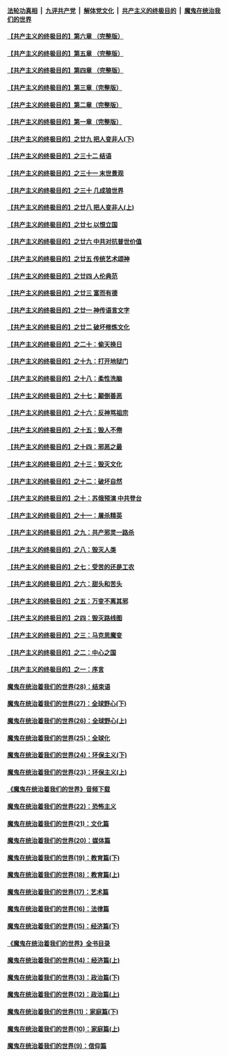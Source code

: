 ####  [法轮功真相](../../../../basic/blob/master/README.md?t=04250631) &nbsp;|&nbsp; [九评共产党](../../../../9ping.md/blob/master/README.md?t=04250631) &nbsp;|&nbsp; [解体党文化](../../../../jtdwh.md/blob/master/README.md?t=04250631)  &nbsp;|&nbsp; [共产主义的终极目的](../../../../gczydzjmd.md/blob/master/README.md?t=04250631) &nbsp;|&nbsp; [魔鬼在统治我们的世界](../../../../mgztzwmdsj.md/blob/master/README.md?t=04250631) 

#### [【共产主义的终极目的】第六章 （完整版）](../pages/nsc422/n11428913.md?t=04250631) 

#### [【共产主义的终极目的】第五章 （完整版）](../pages/nsc422/n11428912.md?t=04250631) 

#### [【共产主义的终极目的】第四章 （完整版）](../pages/nsc422/n11428907.md?t=04250631) 

#### [【共产主义的终极目的】第三章（完整版）](../pages/nsc422/n11428848.md?t=04250631) 

#### [【共产主义的终极目的】第二章（完整版）](../pages/nsc422/n11428831.md?t=04250631) 

#### [【共产主义的终极目的】第一章（完整版）](../pages/nsc422/n11417651.md?t=04250631) 

#### [【共产主义的终极目的】之廿九 把人变非人(下)](../pages/nsc422/n11344140.md?t=04250631) 

#### [【共产主义的终极目的】之三十二 结语](../pages/nsc422/n11360535.md?t=04250631) 

#### [【共产主义的终极目的】之三十一 末世景观](../pages/nsc422/n11351129.md?t=04250631) 

#### [【共产主义的终极目的】之三十 几成狼世界](../pages/nsc422/n11348280.md?t=04250631) 

#### [【共产主义的终极目的】之廿八 把人变非人(上)](../pages/nsc422/n11340492.md?t=04250631) 

#### [【共产主义的终极目的】之廿七 以恨立国](../pages/nsc422/n11336944.md?t=04250631) 

#### [【共产主义的终极目的】之廿六 中共对抗普世价值](../pages/nsc422/n11324785.md?t=04250631) 

#### [【共产主义的终极目的】之廿五 传统艺术颂神](../pages/nsc422/n11296396.md?t=04250631) 

#### [【共产主义的终极目的】之廿四 人伦典范](../pages/nsc422/n11296397.md?t=04250631) 

#### [【共产主义的终极目的】之廿三 富而有德](../pages/nsc422/n11283598.md?t=04250631) 

#### [【共产主义的终极目的】之廿一 神传语言文字](../pages/nsc422/n11263265.md?t=04250631) 

#### [【共产主义的终极目的】之廿二 破坏修炼文化](../pages/nsc422/n11245728.md?t=04250631) 

#### [【共产主义的终极目的】之二十：偷天换日](../pages/nsc422/n11238846.md?t=04250631) 

#### [【共产主义的终极目的】之十九：打开地狱门](../pages/nsc422/n11206376.md?t=04250631) 

#### [【共产主义的终极目的】之十八：柔性洗脑](../pages/nsc422/n11199994.md?t=04250631) 

#### [【共产主义的终极目的】之十七：颠倒善恶](../pages/nsc422/n11179782.md?t=04250631) 

#### [【共产主义的终极目的】之十六：反神骂祖宗](../pages/nsc422/n11166798.md?t=04250631) 

#### [【共产主义的终极目的】之十五：毁人不倦](../pages/nsc422/n11166792.md?t=04250631) 

#### [【共产主义的终极目的】之十四：邪恶之最](../pages/nsc422/n11150249.md?t=04250631) 

#### [【共产主义的终极目的】之十三：毁灭文化](../pages/nsc422/n11135227.md?t=04250631) 

#### [【共产主义的终极目的】之十二：破坏自然](../pages/nsc422/n11135214.md?t=04250631) 

#### [【共产主义的终极目的】之十：苏俄预演 中共登台](../pages/nsc422/n11118424.md?t=04250631) 

#### [【共产主义的终极目的】之十一：屠杀精英](../pages/nsc422/n11118442.md?t=04250631) 

#### [【共产主义的终极目的】之九：共产邪灵一路杀](../pages/nsc422/n11114139.md?t=04250631) 

#### [【共产主义的终极目的】之八：毁灭人类](../pages/nsc422/n11108503.md?t=04250631) 

#### [【共产主义的终极目的】之七：受苦的还是工农](../pages/nsc422/n11101809.md?t=04250631) 

#### [【共产主义的终极目的】之六：甜头和苦头](../pages/nsc422/n11096971.md?t=04250631) 

#### [【共产主义的终极目的】之五：万变不离其邪](../pages/nsc422/n11091285.md?t=04250631) 

#### [【共产主义的终极目的】之四：毁灭路线图](../pages/nsc422/n11086284.md?t=04250631) 

#### [【共产主义的终极目的】之三：马克思魔变](../pages/nsc422/n11061941.md?t=04250631) 

#### [【共产主义的终极目的】之二：中心之国](../pages/nsc422/n11047728.md?t=04250631) 

#### [【共产主义的终极目的】之一：序言](../pages/nsc422/n11086077.md?t=04250631) 

#### [魔鬼在统治着我们的世界(28)：结束语](../pages/nsc422/n10936246.md?t=04250631) 

#### [魔鬼在统治着我们的世界(27)：全球野心(下)](../pages/nsc422/n10928319.md?t=04250631) 

#### [魔鬼在统治着我们的世界(26)：全球野心(上)](../pages/nsc422/n10900318.md?t=04250631) 

#### [魔鬼在统治着我们的世界(25)：全球化](../pages/nsc422/n10788205.md?t=04250631) 

#### [魔鬼在统治着我们的世界(24)：环保主义(下)](../pages/nsc422/n10695307.md?t=04250631) 

#### [魔鬼在统治着我们的世界(23)：环保主义(上)](../pages/nsc422/n10688613.md?t=04250631) 

#### [《魔鬼在统治着我们的世界》音频下载](../pages/nsc422/n10635553.md?t=04250631) 

#### [魔鬼在统治着我们的世界(22)：恐怖主义](../pages/nsc422/n10614727.md?t=04250631) 

#### [魔鬼在统治着我们的世界(21)：文化篇](../pages/nsc422/n10597706.md?t=04250631) 

#### [魔鬼在统治着我们的世界(20)：媒体篇](../pages/nsc422/n10586579.md?t=04250631) 

#### [魔鬼在统治着我们的世界(19)：教育篇(下)](../pages/nsc422/n10564808.md?t=04250631) 

#### [魔鬼在统治着我们的世界(18)：教育篇(上)](../pages/nsc422/n10526970.md?t=04250631) 

#### [魔鬼在统治着我们的世界(17)：艺术篇](../pages/nsc422/n10499093.md?t=04250631) 

#### [魔鬼在统治着我们的世界(16)：法律篇](../pages/nsc422/n10485969.md?t=04250631) 

#### [魔鬼在统治着我们的世界(15)：经济篇(下)](../pages/nsc422/n10469975.md?t=04250631) 

#### [《魔鬼在统治着我们的世界》全书目录](../pages/nsc422/n10464261.md?t=04250631) 

#### [魔鬼在统治着我们的世界(14)：经济篇(上)](../pages/nsc422/n10457370.md?t=04250631) 

#### [魔鬼在统治着我们的世界(13)：政治篇(下)](../pages/nsc422/n10448270.md?t=04250631) 

#### [魔鬼在统治着我们的世界(12)：政治篇(上)](../pages/nsc422/n10444576.md?t=04250631) 

#### [魔鬼在统治着我们的世界(11)：家庭篇(下)](../pages/nsc422/n10440961.md?t=04250631) 

#### [魔鬼在统治着我们的世界(10)：家庭篇(上)](../pages/nsc422/n10435448.md?t=04250631) 

#### [魔鬼在统治着我们的世界(9)：信仰篇](../pages/nsc422/n10432159.md?t=04250631) 

